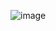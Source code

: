 
![image](https://github.com/a2rp/mern-auth-crud/assets/5670738/d87c47e2-2526-43a1-a7b8-e6797076715d)

